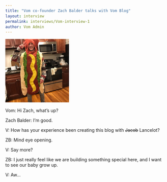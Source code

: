 ```yaml
---
title: "Vom co-founder Zach Balder talks with Vom Blog"
layout: interview
permalink: interviews/Vom-interview-1
author: Vom Admin
---
```


<img src="../assets/Zach-Pic-Vom.jpg" height="200px" width="200px">

Vom: Hi Zach, what’s up?

Zach Balder: I’m good.

V: How has your experience been creating this blog with ~~Jacob~~ Lancelot?

ZB: Mind eye opening.

V: Say more?

ZB: I just really feel like we are building something special here, and I want to see our baby grow up.

V: Aw...
